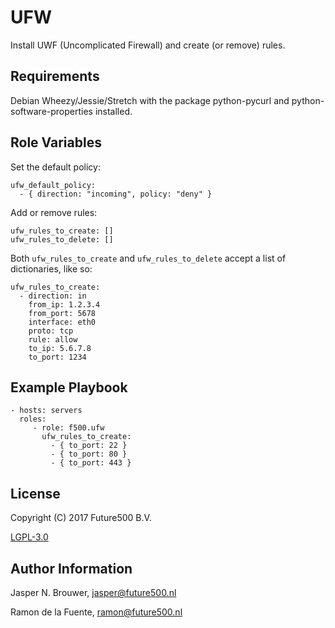 UFW
===

Install UWF (Uncomplicated Firewall) and create (or remove) rules.

Requirements
------------

Debian Wheezy/Jessie/Stretch with the package python-pycurl and python-software-properties installed.

Role Variables
--------------

Set the default policy:

    ufw_default_policy:
      - { direction: "incoming", policy: "deny" }


Add or remove rules:

    ufw_rules_to_create: []
    ufw_rules_to_delete: []

Both `ufw_rules_to_create` and `ufw_rules_to_delete` accept a list of dictionaries, like so:

    ufw_rules_to_create:
      - direction: in
        from_ip: 1.2.3.4
        from_port: 5678
        interface: eth0
        proto: tcp
        rule: allow
        to_ip: 5.6.7.8
        to_port: 1234

Example Playbook
----------------

    - hosts: servers
      roles:
         - role: f500.ufw
           ufw_rules_to_create:
             - { to_port: 22 }
             - { to_port: 80 }
             - { to_port: 443 }

License
-------

Copyright (C) 2017 Future500 B.V.

[LGPL-3.0](https://github.com/f500/ansible-ufw/blob/master/COPYING.LESSER)

Author Information
------------------

Jasper N. Brouwer, jasper@future500.nl

Ramon de la Fuente, ramon@future500.nl
